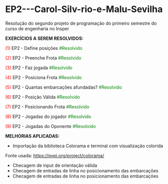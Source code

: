 # EP2---Carol-Silv-rio-e-Malu-Sevilha
Resolução do segundo projeto de programação do primeiro semestre do curso de engenharia no Insper

<b>EXERCÍCIOS A SEREM RESOLVIDOS:</b>

<font color = 'red'>(1)</font> EP2 - Define posições <font color = 'green'>#Resolvido</font>

<font color = 'red'>(2)</font>  EP2 - Preenche Frota <font color = 'green'>#Resolvido</font>

<font color = 'red'>(3)</font>  EP2 - Faz jogada <font color = 'green'>#Resolvido</font>

<font color = 'red'>(4)</font>  EP2 - Posiciona Frota <font color = 'green'>#Resolvido</font>

<font color = 'red'>(5)</font>  EP2 - Quantas embarcações afundadas? <font color = 'green'>#Resolvido</font>

<font color = 'red'>(6)</font>  EP2 - Posição Válida <font color = 'green'>#Resolvido</font>

<font color = 'red'>(7)</font>  EP2 - Posicionando Frota <font color = 'green'>#Resolvido</font>

<font color = 'red'>(8)</font>  EP2 - Jogadas do jogador <font color = 'green'>#Resolvido</font>

<font color = 'red'>(9)</font>  EP2 - Jogadas do Oponente <font color = 'green'>#Resolvido</font>

<b>MELHORIAS APLICADAS:</b>

- Importação da biblioteca Colorama e terminal com visualização colorida

Fonte usada: https://pypi.org/project/colorama/

- Checagem de input de orientação válida
- Checagem de entradas de linha no posicionamento das embarcações
- Checagem de entradas de linha no posicionamento das embarcações